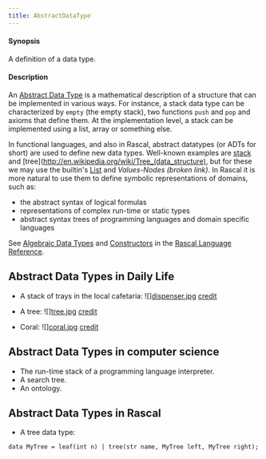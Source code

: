 ```yaml
---
title: AbstractDataType
---
```


#### Synopsis

A definition of a data type.

#### Description

An [Abstract Data Type](http://en.wikipedia.org/wiki/Abstract_data_type) is a mathematical description of a structure
that can be implemented in various ways. For instance, a stack data type can be characterized by `empty` (the empty stack),
two functions `push` and `pop` and axioms that define them. At the implementation level, a stack
can be implemented using a list, array or something else.

In functional languages, and also in Rascal, abstract datatypes (or ADTs for short)
are used to define new data types. Well-known examples are [stack](http://en.wikipedia.org/wiki/Stack_(data_structure)) and [tree](http://en.wikipedia.org/wiki/Tree_(data_structure), but for these we may use the builtin's [List](../../Rascal/Expressions/Values/List/index.md) and _Values-Nodes (broken link)_. In Rascal it is more natural to use them to define symbolic representations of domains, such as:
* the abstract syntax of logical formulas
* representations of complex run-time or static types
* abstract syntax trees of programming languages and domain specific languages

See [Algebraic Data Types](../../Rascal/Declarations/AlgebraicDataType/index.md) and 
[Constructors](../../Rascal/Expressions/Values/Constructor/index.md) in the [Rascal Language Reference](../../Rascal/index.md).

## Abstract Data Types in Daily Life

*  A stack of trays in the local cafetaria: ![][dispenser.jpg](/assets/Rascalopedia/AbstractDataType/dispenser.jpg)
   [credit](http://www.thermo-box.co.uk/fimi-food-transport-and-handling-products/self-levelling-heated-and-unheated-plate-and-tray-systems.html)

*  A tree:
   ![][tree.jpg](/assets/Rascalopedia/AbstractDataType/tree.jpg)
   [credit](http://free-extras.com/images/tree-569.htm)

*  Coral:
   ![][coral.jpg](/assets/Rascalopedia/AbstractDataType/coral.jpg)
   [credit](http://blog.enn.com/?p=476)


## Abstract Data Types in computer science

*  The run-time stack of a programming language interpreter.
*  A search tree.
*  An ontology.


## Abstract Data Types in Rascal

*  A tree data type:
```rascal
data MyTree = leaf(int n) | tree(str name, MyTree left, MyTree right);
```


